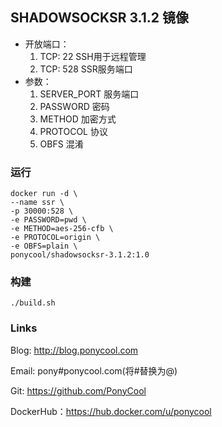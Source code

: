 ##  SHADOWSOCKSR 3.1.2 镜像

- 开放端口：
  1. TCP: 22 SSH用于远程管理
  2. TCP: 528 SSR服务端口
- 参数：
  1. SERVER_PORT 服务端口
  2. PASSWORD 密码
  3. METHOD 加密方式
  4. PROTOCOL 协议
  5. OBFS 混淆




### 运行

```
docker run -d \
--name ssr \
-p 30000:528 \
-e PASSWORD=pwd \
-e METHOD=aes-256-cfb \
-e PROTOCOL=origin \
-e OBFS=plain \
ponycool/shadowsocksr-3.1.2:1.0 
```

### 构建

```
./build.sh
```

### Links

Blog: http://blog.ponycool.com

Email: pony#ponycool.com(将#替换为@)

Git: https://github.com/PonyCool

DockerHub：https://hub.docker.com/u/ponycool